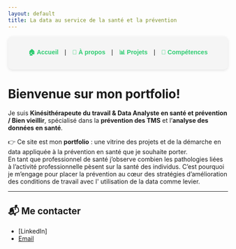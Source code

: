 ```yaml
---
layout: default
title: La data au service de la santé et la prévention  
---
```


<div align="center" style="
  background-color:#f5f5f5;
  padding:12px 0;
  border-radius:10px;
  font-family:Arial, sans-serif;
  box-shadow:0 2px 6px rgba(0,0,0,0.1);
">
  <style>
    .navlink {
      color: #2ecc71;
      font-weight: bold;
      text-decoration: none;
      margin: 0 10px;
      transition: color 0.2s ease, transform 0.2s ease;
    }
    .navlink:hover {
      color: #27ae60;
      transform: scale(1.05);
    }
  </style>

  <a href="/" class="navlink">🏠 Accueil</a> |
  <a href="/about" class="navlink">👤 À propos</a> |
  <a href="/projects" class="navlink">📊 Projets</a> |
  <a href="/skills" class="navlink">🧠 Compétences</a>
</div>


# Bienvenue sur mon portfolio!


Je suis **Kinésithérapeute du travail & Data Analyste en santé et prévention / Bien vieillir**, spécialisé dans la **prévention des TMS** et l’**analyse des données en santé**.  

👉 Ce site est mon **portfolio** : une vitrine des projets et de la démarche en data appliquée à la prévention en santé que je souhaite porter.  
En tant que professionnel de santé j’observe combien les pathologies liées à l’activité professionnelle pèsent sur la santé des individus.
C’est pourquoi je m’engage pour placer la prévention au cœur des stratégies d’amélioration des conditions de travail avec l' utilisation de la data comme levier.

---

## 📬 Me contacter  
- [LinkedIn]
- [Email](antoineb.datasante@protonmail.com)  


